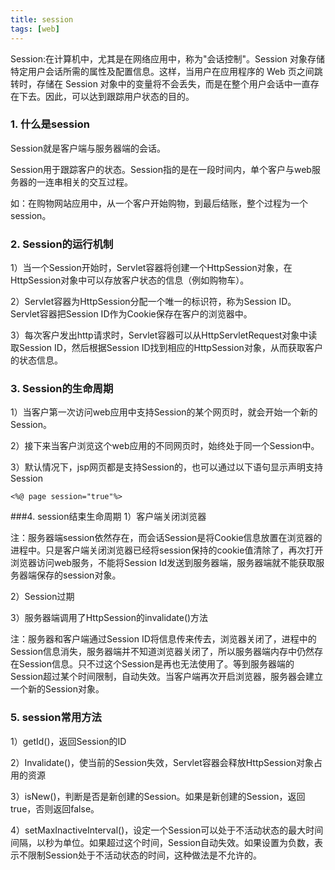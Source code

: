 ```yaml
---
title: session
tags: [web]
---
```


Session:在计算机中，尤其是在网络应用中，称为"会话控制"。Session 对象存储特定用户会话所需的属性及配置信息。这样，当用户在应用程序的 Web 页之间跳转时，存储在 Session 对象中的变量将不会丢失，而是在整个用户会话中一直存在下去。因此，可以达到跟踪用户状态的目的。

### 1. 什么是session
Session就是客户端与服务器端的会话。

Session用于跟踪客户的状态。Session指的是在一段时间内，单个客户与web服务器的一连串相关的交互过程。

如：在购物网站应用中，从一个客户开始购物，到最后结账，整个过程为一个session。

### 2. Session的运行机制
1）当一个Session开始时，Servlet容器将创建一个HttpSession对象，在HttpSession对象中可以存放客户状态的信息（例如购物车）。

2）Servlet容器为HttpSession分配一个唯一的标识符，称为Session ID。Servlet容器把Session ID作为Cookie保存在客户的浏览器中。

3）每次客户发出http请求时，Servlet容器可以从HttpServletRequest对象中读取Session ID，然后根据Session ID找到相应的HttpSession对象，从而获取客户的状态信息。

### 3. Session的生命周期
1）当客户第一次访问web应用中支持Session的某个网页时，就会开始一个新的Session。

2）接下来当客户浏览这个web应用的不同网页时，始终处于同一个Session中。

3）默认情况下，jsp网页都是支持Session的，也可以通过以下语句显示声明支持Session

```
<%@ page session="true"%>
```

###4. session结束生命周期
1）客户端关闭浏览器

注：服务器端session依然存在，而会话Session是将Cookie信息放置在浏览器的进程中。只是客户端关闭浏览器已经将session保持的cookie值清除了，再次打开浏览器访问web服务，不能将Session Id发送到服务器端，服务器端就不能获取服务器端保存的session对象。

2）Session过期

3）服务器端调用了HttpSession的invalidate()方法

注：服务器和客户端通过Session ID将信息传来传去，浏览器关闭了，进程中的Session信息消失，服务器端并不知道浏览器关闭了，所以服务器端内存中仍然存在Session信息。只不过这个Session是再也无法使用了。等到服务器端的Session超过某个时间限制，自动失效。当客户端再次开启浏览器，服务器会建立一个新的Session对象。

### 5. session常用方法
1）getId()，返回Session的ID

2）Invalidate()，使当前的Session失效，Servlet容器会释放HttpSession对象占用的资源

3）isNew()，判断是否是新创建的Session。如果是新创建的Session，返回true，否则返回false。

4）setMaxInactiveInterval()，设定一个Session可以处于不活动状态的最大时间间隔，以秒为单位。如果超过这个时间，Session自动失效。如果设置为负数，表示不限制Session处于不活动状态的时间，这种做法是不允许的。
